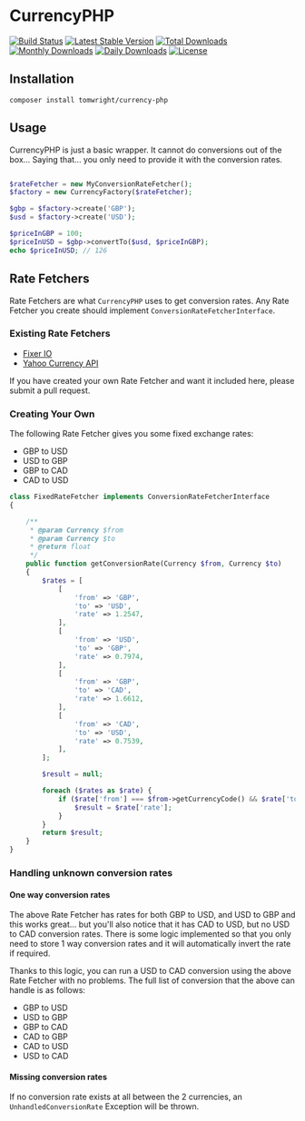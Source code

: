 # CurrencyPHP

[![Build Status](https://travis-ci.org/TomWright/CurrencyPHP.svg?branch=master)](https://travis-ci.org/TomWright/CurrencyPHP)
[![Latest Stable Version](https://poser.pugx.org/tomwright/currency-php/v/stable)](https://packagist.org/packages/tomwright/currency-php)
[![Total Downloads](https://poser.pugx.org/tomwright/currency-php/downloads)](https://packagist.org/packages/tomwright/currency-php)
[![Monthly Downloads](https://poser.pugx.org/tomwright/currency-php/d/monthly)](https://packagist.org/packages/tomwright/currency-php)
[![Daily Downloads](https://poser.pugx.org/tomwright/currency-php/d/daily)](https://packagist.org/packages/tomwright/currency-php)
[![License](https://poser.pugx.org/tomwright/currency-php/license.svg)](https://packagist.org/packages/tomwright/currency-php)

## Installation

```
composer install tomwright/currency-php
```

## Usage

CurrencyPHP is just a basic wrapper. It cannot do conversions out of the box... Saying that... you only need to provide it with the conversion rates.

```php

$rateFetcher = new MyConversionRateFetcher();
$factory = new CurrencyFactory($rateFetcher);

$gbp = $factory->create('GBP');
$usd = $factory->create('USD');

$priceInGBP = 100;
$priceInUSD = $gbp->convertTo($usd, $priceInGBP);
echo $priceInUSD; // 126
```

## Rate Fetchers

Rate Fetchers are what `CurrencyPHP` uses to get conversion rates. Any Rate Fetcher you create should implement `ConversionRateFetcherInterface`.

### Existing Rate Fetchers

- [Fixer IO](https://github.com/TomWright/CurrencyPHPFixerIORateFetcher)
- [Yahoo Currency API](https://github.com/TomWright/CurrencyPHPYahooRateFetcher)

If you have created your own Rate Fetcher and want it included here, please submit a pull request.

### Creating Your Own

The following Rate Fetcher gives you some fixed exchange rates:
- GBP to USD
- USD to GBP
- GBP to CAD
- CAD to USD

```php
class FixedRateFetcher implements ConversionRateFetcherInterface
{

    /**
     * @param Currency $from
     * @param Currency $to
     * @return float
     */
    public function getConversionRate(Currency $from, Currency $to)
    {
        $rates = [
            [
                'from' => 'GBP',
                'to' => 'USD',
                'rate' => 1.2547,
            ],
            [
                'from' => 'USD',
                'to' => 'GBP',
                'rate' => 0.7974,
            ],
            [
                'from' => 'GBP',
                'to' => 'CAD',
                'rate' => 1.6612,
            ],
            [
                'from' => 'CAD',
                'to' => 'USD',
                'rate' => 0.7539,
            ],
        ];

        $result = null;

        foreach ($rates as $rate) {
            if ($rate['from'] === $from->getCurrencyCode() && $rate['to'] === $to->getCurrencyCode()) {
                $result = $rate['rate'];
            }
        }
        return $result;
    }
}
```

### Handling unknown conversion rates

#### One way conversion rates

The above Rate Fetcher has rates for both GBP to USD, and USD to GBP and this works great... but you'll also notice that it has CAD to USD, but no USD to CAD conversion rates. There is some logic implemented so that you only need to store 1 way conversion rates and it will automatically invert the rate if required.

Thanks to this logic, you can run a USD to CAD conversion using the above Rate Fetcher with no problems. The full list of conversion that the above can handle is as follows:
- GBP to USD
- USD to GBP
- GBP to CAD
- CAD to GBP
- CAD to USD
- USD to CAD

#### Missing conversion rates

If no conversion rate exists at all between the 2 currencies, an `UnhandledConversionRate` Exception will be thrown. 
